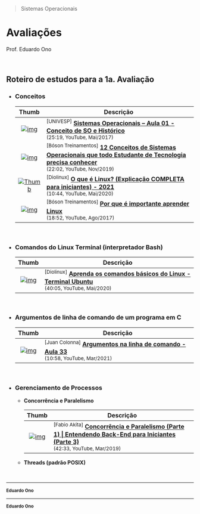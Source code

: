 > Sistemas Operacionais

# Avaliações

Prof. Eduardo Ono

<br>

## Roteiro de estudos para a 1a. Avaliação

* ### Conceitos

  | Thumb | Descrição |
  | :-: | --- |
  | [![img](https://img.youtube.com/vi/CCHZ_06DoEA/default.jpg)](https://www.youtube.com/watch?v=CCHZ_06DoEA "Sistemas Operacionais – Aula 01 - Conceito de SO e Histórico") | <sup>[UNIVESP]</sup> [__Sistemas Operacionais – Aula 01 - Conceito de SO e Histórico__](https://www.youtube.com/watch?v=CCHZ_06DoEA) <br> <small>(25:19, YouTube, Mai/2017)</small>
  | [![img](https://img.youtube.com/vi/T7lCM3l7vAQ/default.jpg)](https://www.youtube.com/watch?v=T7lCM3l7vAQ "12 Conceitos de Sistemas Operacionais que todo Estudante de Tecnologia precisa conhecer") | <sup>[Bóson Treinamentos]</sup> [__12 Conceitos de Sistemas Operacionais que todo Estudante de Tecnologia precisa conhecer__](https://www.youtube.com/watch?v=T7lCM3l7vAQ) <br> <small>(22:02, YouTube, Nov/2019)</small>
  | [![Thumb](https://img.youtube.com/vi/K05CssAbQgo/default.jpg)](https://www.youtube.com/watch?v=K05CssAbQgo "O que é Linux? (Explicação COMPLETA para iniciantes) - 2021") | <sup>[Diolinux]</sup> [__O que é Linux? (Explicação COMPLETA para iniciantes) - 2021__](https://www.youtube.com/watch?v=K05CssAbQgo) <br> <small>(10:44, YouTube, Mai/2020)</small>
  | [![img](https://img.youtube.com/vi/UsHiWIgxj2M/default.jpg)](https://www.youtube.com/watch?v=UsHiWIgxj2M "Por que é importante aprender Linux") | <sup>[Bóson Treinamentos]</sup> [__Por que é importante aprender Linux__](https://www.youtube.com/watch?v=UsHiWIgxj2M) <br> <small>(18:52, YouTube, Ago/2017)</small>

<br>

* ### Comandos do Linux Terminal (interpretador Bash)

  | Thumb | Descrição |
  | :-: | --- |
  | [![img](https://img.youtube.com/vi/JEhVB4VHsTI/default.jpg)](https://www.youtube.com/watch?v=JEhVB4VHsTI "Aprenda os comandos básicos do Linux - Terminal Ubuntu") | <sup>[Diolinux]</sup> [__Aprenda os comandos básicos do Linux - Terminal Ubuntu__](https://www.youtube.com/watch?v=JEhVB4VHsTI) <br> <small>(40:05, YouTube, Mai/2020)</small>

<br>

* ### Argumentos de linha de comando de um programa em C

  | Thumb | Descrição |
  | :-: | --- |
  | [![img](https://img.youtube.com/vi/y_VPAVOhzzY/default.jpg)](https://www.youtube.com/watch?v=y_VPAVOhzzY "Argumentos na linha de comando - Aula 33") | <sup>[Juan Colonna]</sup> [__Argumentos na linha de comando - Aula 33__](https://www.youtube.com/watch?v=y_VPAVOhzzY) <br> <small>(10:58, YouTube, Mar/2021)</small>

<br>

* ### Gerenciamento de Processos

  * <strong>Concorrência e Paralelismo</strong>

    | Thumb | Descrição |
    | :-: | --- |
    | [![img](https://img.youtube.com/vi/cx1ULv4wYxM/default.jpg)](https://www.youtube.com/watch?v=cx1ULv4wYxM "Concorrência e Paralelismo (Parte 1) \| Entendendo Back-End para Iniciantes (Parte 3)") | <sup>[Fabio Akita]</sup> [__Concorrência e Paralelismo (Parte 1) \| Entendendo Back-End para Iniciantes (Parte 3)__](https://www.youtube.com/watch?v=cx1ULv4wYxM) <br> <small>(42:33, YouTube, Mar/2019)</small>

  * <strong>Threads (padrão POSIX)<strong>

<br>

---
<sup>Eduardo Ono</sup>

<hr>
<sup>Eduardo Ono</sup>
